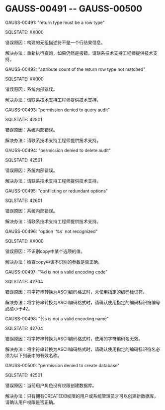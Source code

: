 # GAUSS-00491 -- GAUSS-00500

GAUSS-00491: "return type must be a row type"

SQLSTATE: XX000

错误原因：构建的元组描述符不是一个行结果信息。

解决办法：重新执行查询，如果仍然是报错，请联系技术支持工程师提供技术支持。

GAUSS-00492: "attribute count of the return row type not matched"

SQLSTATE: XX000

错误原因：系统内部错误。

解决办法：请联系技术支持工程师提供技术支持。

GAUSS-00493: "permission denied to query audit"

SQLSTATE: 42501

错误原因：系统内部错误。

解决办法：请联系技术支持工程师提供技术支持。

GAUSS-00494: "permission denied to delete audit"

SQLSTATE: 42501

错误原因：系统内部错误。

解决办法：请联系技术支持工程师提供技术支持。

GAUSS-00495: "conflicting or redundant options"

SQLSTATE: 42601

错误原因：系统内部错误。

解决办法：请联系技术支持工程师提供技术支持。

GAUSS-00496: "option '%s' not recognized"

SQLSTATE: XX000

错误原因：不识别copy中某个选项的值。

解决办法：检查copy中该不识别的参数是否正确。

GAUSS-00497: "%d is not a valid encoding code"

SQLSTATE: 42704

错误原因：将字符串转换为ASCII编码格式时，未使用指定的编码标识符。

解决办法：将字符串转换为ASCII编码格式时，请确认使用指定的编码标识符编号必须小于42。

GAUSS-00498: "%s is not a valid encoding name"

SQLSTATE: 42704

错误原因：将字符串转换为ASCII编码格式时，使用的字符编码名无效。

解决办法：将字符串转换为ASCII编码格式时，请确认使用指定的编码标识符名必须为以下列表中的有效名称。

GAUSS-00500: "permission denied to create database"

SQLSTATE: 42501

错误原因：当前用户角色没有权限创建数据库。

解决办法：只有拥有CREATEDB权限的用户或系统管理员才可以创建新数据库，请确认用户权限是否正确。

